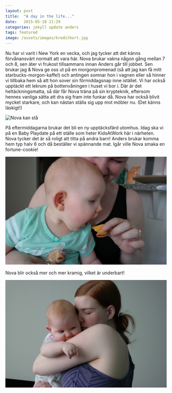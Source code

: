 ```yaml
---
layout: post
title:  "A day in the life..."
date:   2015-05-18 21:29
categories: jekyll update anders
tags: featured
image: /assets/images/kreditkort.jpg
---
```

Nu har vi varit i New York en vecka, och jag tycker att det känns förvånansvärt normalt att vara här. Nova brukar vakna någon gång mellan 7 och 8, sen äter vi frukost tillsammans innan Anders går till jobbet. Sen brukar jag & Nova ge oss ut på en morgonpromenad (så att jag kan få mitt starbucks-morgon-kaffe!) och antingen somnar hon i vagnen eller så hinner vi tillbaka hem så att hon sover sin förmiddagsnap inne istället. Vi har också upptäckt ett lekrum på bottenvåningen i huset vi bor i. Där är det heltäckningsmatta, så där får Nova träna på sin krypteknik, eftersom hennes vanliga sätta att dra sig fram inte funkar då. Nova har också blivit mycket starkare, och kan nästan ställa sig upp mot möbler nu. (Det känns läskigt!) 

![Nova kan stå](/assets/images/stå.jpg "")

På eftermiddagarna brukar det bli en ny upptäcksfärd utomhus. Idag ska vi på en Baby Playdate på ett ställe som heter KidsAtWork här i närheten. Nova tycker det är så roligt att titta på andra barn! Anders brukar komma hem typ halv 6 och då beställer vi spännande mat. Igår ville Nova smaka en fortune-cookie!

![Fniss](/assets/images/fortunecookie.jpg "")

Nova blir också mer och mer kramig, vilket är underbart!

![Gos!](/assets/images/gos.jpg "")

